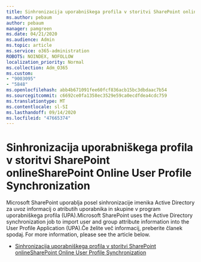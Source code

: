 ```yaml
---
title: Sinhronizacija uporabniškega profila v storitvi SharePoint online
ms.author: pebaum
author: pebaum
manager: pamgreen
ms.date: 04/21/2020
ms.audience: Admin
ms.topic: article
ms.service: o365-administration
ROBOTS: NOINDEX, NOFOLLOW
localization_priority: Normal
ms.collection: Adm_O365
ms.custom:
- "9003095"
- "5848"
ms.openlocfilehash: abb4b671091fee60fcf836acb15bc3dbdaac7b54
ms.sourcegitcommit: c6692ce0fa1358ec3529e59ca0ecdfdea4cdc759
ms.translationtype: MT
ms.contentlocale: sl-SI
ms.lasthandoff: 09/14/2020
ms.locfileid: "47665374"
---
```

# <a name="sharepoint-online-user-profile-synchronization"></a><span data-ttu-id="4e6d5-102">Sinhronizacija uporabniškega profila v storitvi SharePoint online</span><span class="sxs-lookup"><span data-stu-id="4e6d5-102">SharePoint Online User Profile Synchronization</span></span>

<span data-ttu-id="4e6d5-103">Microsoft SharePoint uporablja posel sinhronizacije imenika Active Directory za uvoz informacij o atributih uporabnika in skupine v program uporabniškega profila (UPA).</span><span class="sxs-lookup"><span data-stu-id="4e6d5-103">Microsoft SharePoint uses the Active Directory synchronization job to import user and group attribute information into the User Profile Application (UPA).</span></span><span data-ttu-id="4e6d5-104">Če želite več informacij, preberite članek spodaj.</span><span class="sxs-lookup"><span data-stu-id="4e6d5-104"> For more information, please see the article below.</span></span>

- [<span data-ttu-id="4e6d5-105">Sinhronizacija uporabniškega profila v storitvi SharePoint online</span><span class="sxs-lookup"><span data-stu-id="4e6d5-105">SharePoint Online User Profile Synchronization</span></span>](https://docs.microsoft.com/sharepoint/user-profile-sync)
